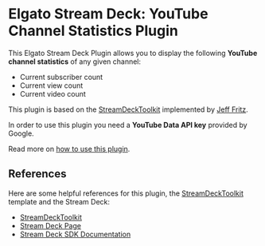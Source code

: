 # Elgato Stream Deck: YouTube Channel Statistics Plugin

This Elgato Stream Deck Plugin allows you to display the following **YouTube channel statistics** of any given channel:

* Current subscriber count
* Current view count
* Current video count

This plugin is based on the [StreamDeckToolkit](https://github.com/FritzAndFriends/StreamDeckToolkit) implemented by [Jeff Fritz](https://twitter.com/csharpfritz).

In order to use this plugin you need a **YouTube Data API key** provided by Google.

Read more on [how to use this plugin](https://github.com/claudiobernasconi/streamdeck-youtube/blob/master/How_To_Use_This_Plugin.md).

## References
Here are some helpful references for this plugin, the [StreamDeckToolkit](https://github.com/FritzAndFriends/StreamDeckToolkit) template and the Stream Deck:

* [StreamDeckToolkit](https://github.com/FritzAndFriends/StreamDeckToolkit)
* [Stream Deck Page][Stream Deck]
* [Stream Deck SDK Documentation][Stream Deck SDK]

<!-- References -->
[Stream Deck]: https://www.elgato.com/en/gaming/stream-deck "Elgato's Stream Deck landing page for the hardware, software, and SDK"
[Stream Deck SDK]: https://developer.elgato.com/documentation/stream-deck "Elgato's online SDK documentation"
